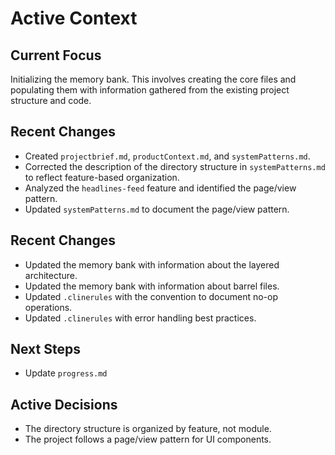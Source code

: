 # Active Context

## Current Focus

Initializing the memory bank. This involves creating the core files and populating them with information gathered from the existing project structure and code.

## Recent Changes

-   Created `projectbrief.md`, `productContext.md`, and `systemPatterns.md`.
-   Corrected the description of the directory structure in `systemPatterns.md` to reflect feature-based organization.
-   Analyzed the `headlines-feed` feature and identified the page/view pattern.
-   Updated `systemPatterns.md` to document the page/view pattern.

## Recent Changes
- Updated the memory bank with information about the layered architecture.
- Updated the memory bank with information about barrel files.
- Updated `.clinerules` with the convention to document no-op operations.
- Updated `.clinerules` with error handling best practices.

## Next Steps
- Update `progress.md`

## Active Decisions

-   The directory structure is organized by feature, not module.
-   The project follows a page/view pattern for UI components.
